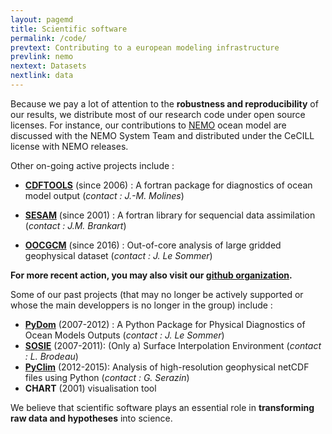 ```yaml
---
layout: pagemd
title: Scientific software
permalink: /code/
prevtext: Contributing to a european modeling infrastructure
prevlink: nemo
nextext: Datasets
nextlink: data
---
```



Because we pay a lot of attention to the **robustness and reproducibility** of our results, we distribute most of our research code under open source licenses. For instance, our contributions to [NEMO](http://www.nemo-ocean.eu/) ocean model are discussed with the NEMO System Team and distributed under the CeCILL license with NEMO releases. 

Other on-going active projects include : 


- **[CDFTOOLS](http://servforge.legi.grenoble-inp.fr/projects/CDFTOOLS)** (since 2006) : A fortran package for diagnostics of ocean model output (*contact : J.-M. Molines*)

- **[SESAM](http://lgge.osug.fr/meom/Outils/SESAM/sesam.html)** (since 2001) : A fortran library for sequencial data assimilation (*contact : J.M. Brankart*)

- **[OOCGCM](http://oocgcm.readthedocs.io/)** (since 2016) : Out-of-core analysis of large gridded geophysical dataset (*contact : J. Le Sommer*)

**For more recent action, you may also visit our [github organization](https://github.com/meom-group).** 

Some of our past projects (that may no longer be actively supported or whose the main developpers is no longer in the group) include : 

 - **[PyDom](http://servforge.legi.grenoble-inp.fr/projects/PyDom)** (2007-2012) :  A Python Package for Physical Diagnostics of Ocean Models Outputs (*contact : J. Le Sommer*) 
 - **[SOSIE](http://sosie.sourceforge.net/)** (2007-2011): (Only a) Surface Interpolation Environment (*contact : L. Brodeau*)
 - **[PyClim](http://servforge.legi.grenoble-inp.fr/projects/soft-pyclim)** (2012-2015): Analysis of high-resolution geophysical netCDF files using Python (*contact : G. Serazin*) 
 - **CHART** (2001) visualisation tool 

We believe that scientific software plays an essential role in **transforming raw data and hypotheses** into science.